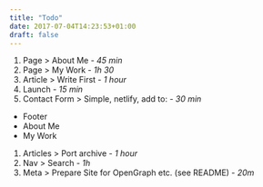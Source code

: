 ```yaml
---
title: "Todo"
date: 2017-07-04T14:23:53+01:00
draft: false
---
```


1. Page > About Me - *45 min*
1. Page > My Work - *1h 30*
1. Article > Write First - *1 hour*
1. Launch - *15 min*
1. Contact Form > Simple, netlify, add to: - *30 min*
  * Footer
  * About Me
  * My Work
1. Articles > Port archive - *1 hour*
1. Nav > Search - *1h*
1. Meta > Prepare Site for OpenGraph etc. (see README) - *20m*

